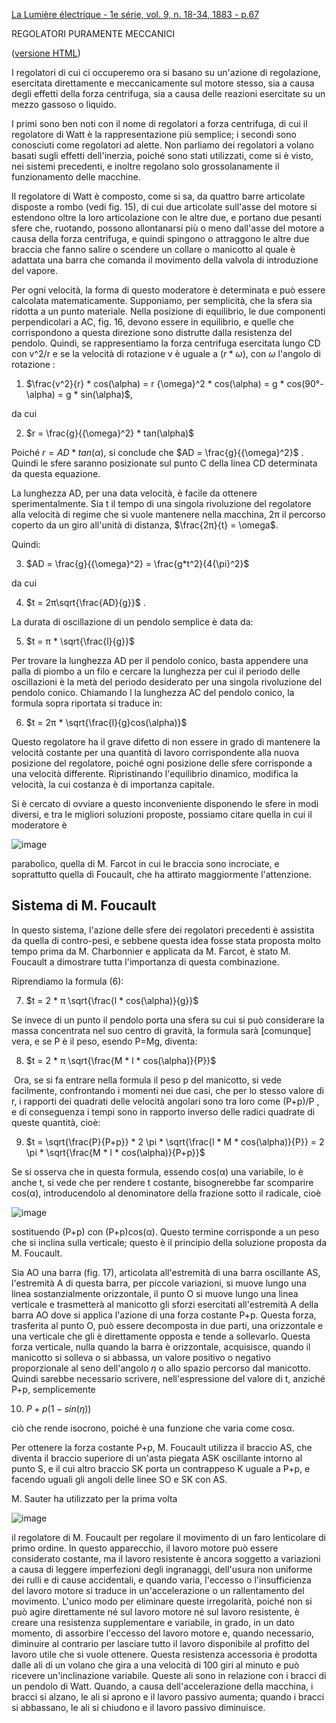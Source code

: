 [La Lumière électrique -  1e série, vol. 9, n. 18-34, 1883 -  p.67](https://cnum.cnam.fr/pgi/fpage.php?P84.9/71/160/560/0/0)


REGOLATORI PURAMENTE MECCANICI 

([versione HTML](https://jumpjack.github.io/heliostat/images/regolatore/meccanici/regolatori%20puramente%20meccanici.html))

I regolatori di cui ci occuperemo ora si basano su un'azione di regolazione, esercitata direttamente e meccanicamente sul motore stesso, sia a causa degli effetti della forza centrifuga, sia a causa delle reazioni esercitate su un mezzo gassoso o liquido.

I primi sono ben noti con il nome di regolatori a forza centrifuga, di cui il regolatore di Watt è la rappresentazione più semplice; i secondi sono conosciuti come regolatori ad alette. Non parliamo dei regolatori a volano basati sugli effetti dell'inerzia, poiché sono stati utilizzati, come si è visto, nei sistemi precedenti, e inoltre regolano solo grossolanamente il funzionamento delle macchine.

Il regolatore di Watt è composto, come si sa, da quattro barre articolate disposte a rombo (vedi fig. 15), di cui due articolate sull'asse del motore si estendono oltre la loro articolazione con le altre due, e portano due pesanti sfere che, ruotando, possono allontanarsi più o meno dall'asse del motore a causa della forza centrifuga, e quindi spingono o attraggono le altre due braccia che fanno salire o scendere un collare o manicotto al quale è adattata una barra che comanda il movimento della valvola di introduzione del vapore.

Per ogni velocità, la forma di questo moderatore è determinata e può essere calcolata matematicamente. Supponiamo, per semplicità, che la sfera sia ridotta a un punto materiale. Nella posizione di equilibrio, le due componenti perpendicolari a AC, fig. 16, devono essere in equilibrio, e quelle che corrispondono a questa direzione sono distrutte dalla resistenza del pendolo. Quindi, se rappresentiamo la forza centrifuga esercitata lungo CD con v^2/r e se la velocità di rotazione v è uguale a $(r * \omega)$, con $\omega$ l'angolo di rotazione :

1) $\frac{v^2}{r} * cos(\alpha) = r  {\omega}^2 * cos(\alpha)    =    g * cos(90°-\alpha) = g * sin(\alpha)$,

da cui

2) $r = \frac{g}{{\omega}^2} * tan(\alpha)$

Poiché $r = AD * tan(\alpha)$, si conclude che $AD = \frac{g}{{\omega}^2}$ . Quindi le sfere saranno posizionate sul punto C della linea CD determinata da questa equazione.

La lunghezza AD, per una data velocità, è facile da ottenere sperimentalmente. Sia t il tempo di una singola rivoluzione del regolatore alla velocità di regime che si vuole mantenere nella macchina, 2π il percorso coperto da un giro all'unità di distanza, $\frac{2π}{t} = \omega$.

Quindi:

3) $AD = \frac{g}{{\omega}^2} = \frac{g*t^2}{4{\pi}^2}$

da cui

4) $t = 2π\sqrt{\frac{AD}{g}}$ .


La durata di oscillazione di un pendolo semplice è data da:


5) $t =  π * \sqrt{\frac{l}{g}}$

Per trovare la lunghezza AD per il pendolo conico, basta appendere una palla di piombo a un filo e cercare la lunghezza per cui il periodo delle oscillazioni è la metà del periodo desiderato per una singola rivoluzione del pendolo conico. Chiamando l la lunghezza AC del pendolo conico, la formula sopra riportata si traduce in:

6) $t = 2π * \sqrt{\frac{l}{g}cos(\alpha)}$
​

Questo regolatore ha il grave difetto di non essere in grado di mantenere la velocità costante per una quantità di lavoro corrispondente alla nuova posizione del regolatore, poiché ogni posizione delle sfere corrisponde a una velocità differente. Ripristinando l'equilibrio dinamico, modifica la velocità, la cui costanza è di importanza capitale.

Si è cercato di ovviare a questo inconveniente disponendo le sfere in modi diversi, e tra le migliori soluzioni proposte, possiamo citare quella in cui il moderatore è 

![image](https://github.com/jumpjack/heliostat/assets/1620953/43cc3d66-221b-492b-9bf5-a95c1dd9871a)

parabolico, quella di M. Farcot in cui le braccia sono incrociate, e soprattutto quella di Foucault, che ha attirato maggiormente l'attenzione.

Sistema di M. Foucault
----------------------

In questo sistema, l'azione delle sfere dei regolatori precedenti è assistita da quella di contro-pesi, e sebbene questa idea fosse stata proposta molto tempo prima da M. Charbonnier e applicata da M. Farcot, è stato M. Foucault a dimostrare tutta l'importanza di questa combinazione.

Riprendiamo la formula (6):

7) $t = 2 * π \sqrt{\frac{l * cos(\alpha)}{g}}$
​ 
 
Se invece di un punto il pendolo porta una sfera su cui si può considerare la massa concentrata nel suo centro di gravità, la formula sarà [comunque] vera, e se P è il peso, esendo  P=Mg, diventa:

8) $t = 2 * π \sqrt{\frac{M * l * cos(\alpha)}{P}}$

​ 
Ora, se si fa entrare nella formula il peso p del manicotto, si vede facilmente, confrontando i momenti nei due casi, che per lo stesso valore di r, i rapporti dei quadrati delle velocità angolari sono tra loro come (P+p)/P , e di conseguenza i tempi sono in rapporto inverso delle radici quadrate di queste quantità, cioè:


9) $t = \sqrt{\frac{P}{P+p}} * 2 \pi * \sqrt{\frac{l * M * cos(\alpha)}{P}} = 2 \pi * \sqrt{\frac{M * l * cos(\alpha)}{P+p}}$


Se si osserva che in questa formula,  essendo cos(α) una variabile,  lo è anche  t, si vede che per rendere t costante, bisognerebbe far scomparire cos(α), introducendolo al denominatore della frazione sotto il radicale, cioè 

![image](https://github.com/jumpjack/heliostat/assets/1620953/31f6b711-5151-43c8-95e4-df9d941b6706)


sostituendo (P+p) con (P+p)cos(α). Questo termine corrisponde a un peso che si inclina sulla verticale; questo è il principio della soluzione proposta da M. Foucault.

Sia AO una barra (fig. 17), articolata all'estremità di una barra oscillante AS, l'estremità A di questa barra, per piccole variazioni, si muove lungo una linea sostanzialmente orizzontale, il punto O si muove lungo una linea verticale e trasmetterà al manicotto gli sforzi esercitati all'estremità A della barra AO dove si applica l'azione di una forza costante P+p. Questa forza, trasferita al punto O, può essere decomposta in due parti, una orizzontale e una verticale che gli è direttamente opposta e tende a sollevarlo. Questa forza verticale, nulla quando la barra è orizzontale, acquisisce, quando il manicotto si solleva o si abbassa, un valore positivo o negativo proporzionale al seno dell'angolo $\eta$ o allo spazio percorso dal manicotto. Quindi sarebbe necessario scrivere, nell'espressione del valore di t, anziché P+p, semplicemente 

10) $P + p(1−sin(\eta))$

ciò che rende isocrono, poiché è una funzione che varia come cosα.

Per ottenere la forza costante P+p, M. Foucault utilizza il braccio AS, che diventa il braccio superiore di un'asta piegata ASK oscillante intorno al punto S, e il cui altro braccio SK porta un contrappeso K uguale a P+p, e facendo uguali gli angoli delle linee SO e SK con AS. 

M. Sauter ha utilizzato per la prima volta 

![image](https://github.com/jumpjack/heliostat/assets/1620953/7b6c0b06-f6d4-4126-9146-4c4fa4b565f7)


il regolatore di M. Foucault per regolare il movimento di un faro lenticolare di primo ordine. In questo apparecchio, il lavoro motore può essere considerato costante, ma il lavoro resistente è ancora soggetto a variazioni a causa di leggere imperfezioni degli ingranaggi, dell'usura non uniforme dei rulli e di cause accidentali, e quando varia, l'eccesso o l'insufficienza del lavoro motore si traduce in un'accelerazione o un rallentamento del movimento. L'unico modo per eliminare queste irregolarità, poiché non si può agire direttamente né sul lavoro motore né sul lavoro resistente, è creare una resistenza supplementare e variabile, in grado, in un dato momento, di assorbire l'eccesso del lavoro motore e, quando necessario, diminuire al contrario per lasciare tutto il lavoro disponibile al profitto del lavoro utile che si vuole ottenere. Questa resistenza accessoria è prodotta dalle ali di un volano che gira a una velocità di 100 giri al minuto e può ricevere un'inclinazione variabile. Queste ali sono in relazione con i bracci di un pendolo di Watt. Quando, a causa dell'accelerazione della macchina, i bracci si alzano, le ali si aprono e il lavoro passivo aumenta; quando i bracci si abbassano, le ali si chiudono e il lavoro passivo diminuisce.
